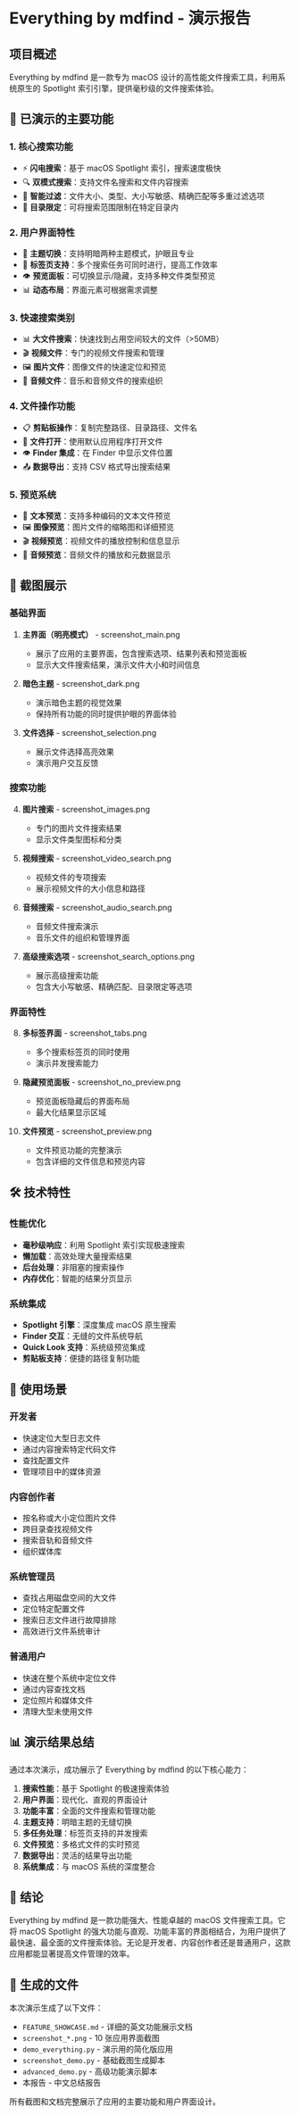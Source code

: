 # Everything by mdfind - 演示报告

## 项目概述
Everything by mdfind 是一款专为 macOS 设计的高性能文件搜索工具，利用系统原生的 Spotlight 索引引擎，提供毫秒级的文件搜索体验。

## 🎯 已演示的主要功能

### 1. 核心搜索功能
- ⚡ **闪电搜索**：基于 macOS Spotlight 索引，搜索速度极快
- 🔍 **双模式搜索**：支持文件名搜索和文件内容搜索
- 🎯 **智能过滤**：文件大小、类型、大小写敏感、精确匹配等多重过滤选项
- 📁 **目录限定**：可将搜索范围限制在特定目录内

### 2. 用户界面特性
- 🌙 **主题切换**：支持明暗两种主题模式，护眼且专业
- 🔗 **标签页支持**：多个搜索任务可同时进行，提高工作效率
- 👁️ **预览面板**：可切换显示/隐藏，支持多种文件类型预览
- 📊 **动态布局**：界面元素可根据需求调整

### 3. 快速搜索类别
- 📊 **大文件搜索**：快速找到占用空间较大的文件（>50MB）
- 🎬 **视频文件**：专门的视频文件搜索和管理
- 🖼️ **图片文件**：图像文件的快速定位和预览
- 🎵 **音频文件**：音乐和音频文件的搜索组织

### 4. 文件操作功能
- 📋 **剪贴板操作**：复制完整路径、目录路径、文件名
- 🚀 **文件打开**：使用默认应用程序打开文件
- 👁️ **Finder 集成**：在 Finder 中显示文件位置
- 📤 **数据导出**：支持 CSV 格式导出搜索结果

### 5. 预览系统
- 📝 **文本预览**：支持多种编码的文本文件预览
- 🖼️ **图像预览**：图片文件的缩略图和详细预览
- 🎬 **视频预览**：视频文件的播放控制和信息显示
- 🎵 **音频预览**：音频文件的播放和元数据显示

## 📸 截图展示

### 基础界面
1. **主界面（明亮模式）** - screenshot_main.png
   - 展示了应用的主要界面，包含搜索选项、结果列表和预览面板
   - 显示大文件搜索结果，演示文件大小和时间信息

2. **暗色主题** - screenshot_dark.png
   - 演示暗色主题的视觉效果
   - 保持所有功能的同时提供护眼的界面体验

3. **文件选择** - screenshot_selection.png
   - 展示文件选择高亮效果
   - 演示用户交互反馈

### 搜索功能
4. **图片搜索** - screenshot_images.png
   - 专门的图片文件搜索结果
   - 显示文件类型图标和分类

5. **视频搜索** - screenshot_video_search.png
   - 视频文件的专项搜索
   - 展示视频文件的大小信息和路径

6. **音频搜索** - screenshot_audio_search.png
   - 音频文件搜索演示
   - 音乐文件的组织和管理界面

7. **高级搜索选项** - screenshot_search_options.png
   - 展示高级搜索功能
   - 包含大小写敏感、精确匹配、目录限定等选项

### 界面特性
8. **多标签界面** - screenshot_tabs.png
   - 多个搜索标签页的同时使用
   - 演示并发搜索能力

9. **隐藏预览面板** - screenshot_no_preview.png
   - 预览面板隐藏后的界面布局
   - 最大化结果显示区域

10. **文件预览** - screenshot_preview.png
    - 文件预览功能的完整演示
    - 包含详细的文件信息和预览内容

## 🛠️ 技术特性

### 性能优化
- **毫秒级响应**：利用 Spotlight 索引实现极速搜索
- **懒加载**：高效处理大量搜索结果
- **后台处理**：非阻塞的搜索操作
- **内存优化**：智能的结果分页显示

### 系统集成
- **Spotlight 引擎**：深度集成 macOS 原生搜索
- **Finder 交互**：无缝的文件系统导航
- **Quick Look 支持**：系统级预览集成
- **剪贴板支持**：便捷的路径复制功能

## 🎯 使用场景

### 开发者
- 快速定位大型日志文件
- 通过内容搜索特定代码文件
- 查找配置文件
- 管理项目中的媒体资源

### 内容创作者
- 按名称或大小定位图片文件
- 跨目录查找视频文件
- 搜索音轨和音频文件
- 组织媒体库

### 系统管理员
- 查找占用磁盘空间的大文件
- 定位特定配置文件
- 搜索日志文件进行故障排除
- 高效进行文件系统审计

### 普通用户
- 快速在整个系统中定位文件
- 通过内容查找文档
- 定位照片和媒体文件
- 清理大型未使用文件

## 📊 演示结果总结

通过本次演示，成功展示了 Everything by mdfind 的以下核心能力：

1. **搜索性能**：基于 Spotlight 的极速搜索体验
2. **用户界面**：现代化、直观的界面设计
3. **功能丰富**：全面的文件搜索和管理功能
4. **主题支持**：明暗主题的无缝切换
5. **多任务处理**：标签页支持的并发搜索
6. **文件预览**：多格式文件的实时预览
7. **数据导出**：灵活的结果导出功能
8. **系统集成**：与 macOS 系统的深度整合

## 🎉 结论

Everything by mdfind 是一款功能强大、性能卓越的 macOS 文件搜索工具。它将 macOS Spotlight 的强大功能与直观、功能丰富的界面相结合，为用户提供了最快速、最全面的文件搜索体验。无论是开发者、内容创作者还是普通用户，这款应用都能显著提高文件管理的效率。

## 📁 生成的文件

本次演示生成了以下文件：
- `FEATURE_SHOWCASE.md` - 详细的英文功能展示文档
- `screenshot_*.png` - 10 张应用界面截图
- `demo_everything.py` - 演示用的简化版应用
- `screenshot_demo.py` - 基础截图生成脚本
- `advanced_demo.py` - 高级功能演示脚本
- 本报告 - 中文总结报告

所有截图和文档完整展示了应用的主要功能和用户界面设计。